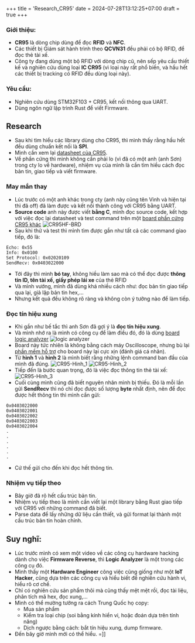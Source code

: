 +++
title = 'Research_CR95'
date = 2024-07-28T13:12:25+07:00
draft = true
+++

### Giới thiệu:
- **CR95** là dòng chip dùng để đọc **RFID** và **NFC**.
- Các thiết bị Giám sát hành trình theo **QCVN31** đều phải có bộ RFID, để đọc thẻ tài xế.
- Công ty đang dùng một bộ RFID với dòng chip cũ, nên sếp yêu cầu thiết kế và nghiên cứu dùng loại **IC CR95** (vì loại này rất phổ biến, và hầu hết các thiết bị tracking có RFID đều dùng loại này).

### Yêu cầu:
- Nghiên cứu dùng STM32F103 + CR95, kết nối thông qua UART.
- Dùng ngôn ngữ lập trình Rust để viết Firmware.

## Research
- Sau khi tìm hiểu các library dùng cho CR95, thì mình thấy rằng hầu hết đều dùng chuẩn kết nối là **SPI**.
- Mình cần xem lại [datasheet của CR95](https://www.st.com/resource/en/datasheet/cr95hf.pdf).
- Về phần cứng thì mình không cần phải lo (vì đã có một anh (anh Sơn) trong cty lo về hardware), nhiệm vụ của mình là cần tìm hiều cách đọc bản tin, giao tiếp và viết firmware.


### May mắn thay
- Lúc trước có một anh khác trong cty (anh này cũng tên Vinh và hiện tại thì đã off) đã làm được và kết nối thành công với CR95 bằng UART.
- **Source code** anh này được viết **bằng C**, mình đọc source code, kết hợp với việc đọc lại datasheet và test command trên một [board phần cứng CR95 khác](http://www.tme.vn/product.aspx?id=2095#page=pro_info) 
![CR95HF-BRD](http://www.tme.vn/upload/products/CR95HF-BRD.jpg)
- Sau khi thử và test thì mình tìm được gần như tất cả các command giao tiếp, đó là:
```
Echo: 0x55
Info: 0x0100
Set Protocol: 0x02020109
SendRecv: 0x0403022000
```
- Tới đây thì mình **bó tay**, không hiều làm sao mà có thể đọc được **thông tin ID, tên tài xế, giấy phép lái xe** của thẻ RFID
- Và mình vướng, mình đã dùng khá nhiều cách như: đọc bản tin giao tiếp qua lại, giả lập bản tin hex,...
- Nhưng kết quả đều không rõ ràng và không còn ý tưởng nào để làm tiếp.

### Đọc tín hiệu xung
- Khi gần như bế tắc thì anh Sơn đã gợi ý là **đọc tín hiệu xung**.
- Và mình nhớ ra là mình có công cụ để làm điều đó, đó là dùng [board logic analyzer](https://hshop.vn/products/mach-usb-saleae-8ch-24mhz-logic-analyzer)
![logic analyzer](https://product.hstatic.net/1000069225/product/c583f4e0-da4c-4abe-9e29-16844f44de69_1_201_a_9a3822254fa44d8e9e2fb043ec157eaf_1024x1024.jpg)
- Board này tức nhiên là không bằng cách máy Oscilloscope, nhưng bù lại [phần mềm hỗ trợ](https://www.saleae.com/pages/downloads) cho board này lại cực xịn (đánh giá cá nhân).
- Từ **hình 1** và **hình 2** là mình biết rằng những lệnh command ban đầu của mình đã đúng.
![CR95-Hinh_1](/image/IoT/Research_CR95/Hinh_1.png)
![CR95-Hinh_2](/image/IoT/Research_CR95/Hinh_2.png)
- Tiếp đến là bước quan trọng, đó là việc đọc thông tin thẻ tài xế:
![CR95-Hinh_3](/image/IoT/Research_CR95/Hinh_3.png)
- Cuối cùng mình cũng đã biết nguyên nhân mình bị thiếu. Đó là mỗi lần gửi **SendRecv** thì nó chỉ đọc được số lượng **byte** nhất định, nên để đọc được hết thông tin thì mình cần gửi:
```
0x0403022000
0x0403022001
0x0403022002
0x0403022003
0x0403022004
.
.
.
.
.
.
```
- Cứ thế gửi cho đến khi đọc hết thông tin.

### Nhiệm vụ tiếp theo
- Bây giờ đã rõ hết cấu trúc bản tin.
- Nhiệm vụ tiếp theo là mình cần viết lại một library bằng Rust giao tiếp với CR95 với những command đã biết.
- Parse data để lấy những dữ liệu cần thiết, và gửi format lại thành một cấu trúc bản tin hoàn chỉnh.

## Suy nghĩ:
- Lúc trước mình có xem một video về các công cụ hardware hacking dành cho việc **Firmware Reverse**, thì **Logic Analyzer** là một trong các công cụ đó.
- Mình thấy một **Hardware Engineer** công việc cũng giống như một **IoT Hacker**, cũng dựa trên các công cụ và hiểu biết để nghiên cứu hành vi, hiểu rõ cơ chế.
- Chỉ có nghiên cứu sản phẩm thôi mà cũng thấy mệt mệt rồi, đọc tài liệu, phân tích mã hex, đọc xung,...
- Mình có thể mường tưởng ra cách Trung Quốc họ copy: 
	- Mua sản phẩm
	- Kiểm tra loại chip (soi bằng kính hiển vi, hoặc đoán dựa trên tính năng)
	- Dịch ngược bằng cách: bắt tín hiệu xung, dump firmware.
- Đến bây giờ mình mới có thể hiểu. =]]

